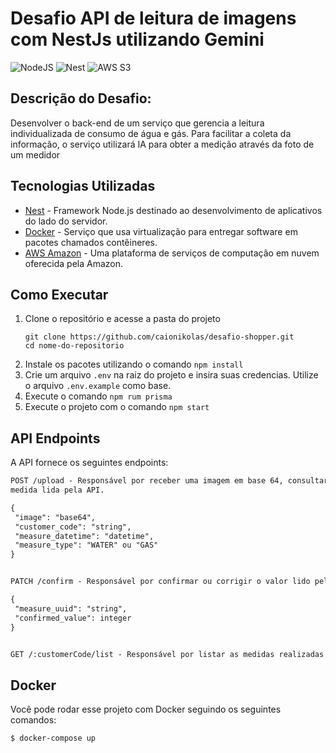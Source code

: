 # Desafio API de leitura de imagens com NestJs utilizando Gemini

![NodeJS](https://img.shields.io/badge/node.js-6DA55F?style=for-the-badge&logo=nest&logoColor=white)
![Nest](https://img.shields.io/badge/nestJS-%23DD0031.svg?style=for-the-badge&logo=nest&logoColor=white)
![AWS S3](https://img.shields.io/badge/Amazon-%23FF9900.svg?style=for-the-badge&logo=amazon-aws&logoColor=white)

## Descrição do Desafio:
Desenvolver o back-end de um serviço que gerencia a leitura individualizada de
consumo de água e gás. Para facilitar a coleta da informação, o serviço utilizará IA para
obter a medição através da foto de um medidor

## Tecnologias Utilizadas

- [Nest](https://nestjs.com/) - Framework Node.js destinado ao desenvolvimento de aplicativos do lado do servidor.
- [Docker](https://www.docker.com/) - Serviço que usa virtualização para entregar software em pacotes chamados contêineres.
- [AWS Amazon](https://aws.amazon.com/pt/) - Uma plataforma de serviços de computação em nuvem oferecida pela Amazon. 

## Como Executar

1. Clone o repositório e acesse a pasta do projeto
   ```shell
   git clone https://github.com/caionikolas/desafio-shopper.git
   cd nome-do-repositorio
    ```
2. Instale os pacotes utilizando o comando `npm install`
3. Crie um arquivo `.env` na raiz do projeto e insira suas credencias. Utilize o arquivo `.env.example` como base.
4. Execute o comando `npm rum prisma`
5. Execute o projeto com o comando `npm start`

## API Endpoints
A API fornece os seguintes endpoints:

```markdown
POST /upload - Responsável por receber uma imagem em base 64, consultar o Gemini e retornar a
medida lida pela API.

{
 "image": "base64",
 "customer_code": "string",
 "measure_datetime": "datetime",
 "measure_type": "WATER" ou "GAS"
}


PATCH /confirm - Responsável por confirmar ou corrigir o valor lido pelo LLM,

{
 "measure_uuid": "string",
 "confirmed_value": integer
}


GET /:customerCode/list - Responsável por listar as medidas realizadas por um determinado cliente

```

## Docker

Você pode rodar esse projeto com Docker seguindo os seguintes comandos:

```bash
$ docker-compose up
```
